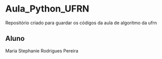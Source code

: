 # Aula_Python_UFRN

Repositório criado para guardar os códigos da aula de algoritmo da ufrn


## Aluno

Maria Stephanie Rodrigues Pereira
